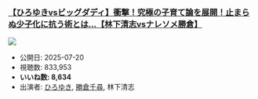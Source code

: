 ### [【ひろゆきvsビッグダディ】衝撃！究極の子育て論を展開！止まらぬ少子化に抗う術とは...【林下清志vsナレソメ勝倉】](https://www.youtube.com/watch?v=gE1Tqo86I_Y)
[![](https://img.youtube.com/vi/gE1Tqo86I_Y/sddefault.jpg)](https://www.youtube.com/watch?v=gE1Tqo86I_Y)
-   公開日: 2025-07-20
-   視聴数: 833,953
-   **いいね数: 8,634**
-   出演者: [ひろゆき](/rehacq_fan/people/ひろゆき "wikilink"), [勝倉千尋](/rehacq_fan/people/勝倉千尋 "wikilink"), 林下清志
